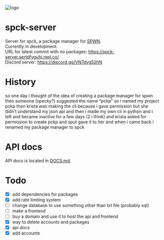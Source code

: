 ![logo](https://github.com/sertdfyguhi/spck-server/blob/master/spck-long.png)

# spck-server
Server for spck, a package manager for [SPWN](https://github.com/Spu7Nix/SPWN-language).  
Currently in development.  
URL for latest commit with no packages: https://spck-server.sertdfyguhi.repl.co/  
Discord server: https://discord.gg/VN7dvg52hN

# History
so one day i thought of the idea of creating a package manager for spwn then someone (specky?) suggested the name “pckp” so i named my project pckp then krista was making the cli because i gave permission but she didn’t understand my json api and then i made my own cli in python and i  left and became inactive for a few days (2 i think) and krista asked for permission to create  pckp and sput gave it to her and when i came back i renamed my package manager to spck

# API docs
API docs is located in [DOCS.md](https://github.com/sertdfyguhi/spck-server/blob/master/DOCS.md).

# Todo
- [x] add dependencies for packages
- [x] add rate limiting system
- [ ] change database to use something other than txt file (probably sql)
- [ ] make a frontend
- [ ] buy a domain and use it to host the api and frontend
- [x] way to delete accounts and packages
- [x] api docs
- [x] add accounts
